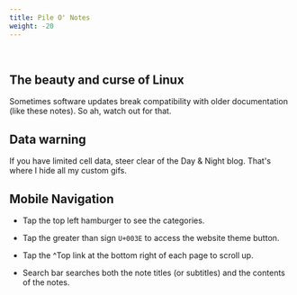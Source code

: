 ```yaml
---
title: Pile O' Notes
weight: -20
---
```


<br />

## The beauty and curse of Linux

Sometimes software updates break compatibility with older documentation (like these notes). So ah, watch out for that.

## Data warning

If you have limited cell data, steer clear of the Day & Night blog. That's where I hide all my custom gifs.

## Mobile Navigation

- Tap the top left hamburger to see the categories.

- Tap the greater than sign ```U+003E``` to access the website theme button.

- Tap the ^Top link at the bottom right of each page to scroll up.

- Search bar searches both the note titles (or subtitles) and the contents of the notes.